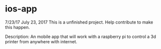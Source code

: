 # ios-app
7/23/17
July 23, 2017
This is a unfinished project. Help contribute to make this happen.

Description: An mobile app that will work with a raspberry pi to control a 3d printer from anywhere with internet.
